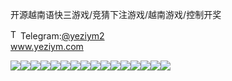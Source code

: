 开源越南语快三游戏/竞猜下注游戏/越南游戏/控制开奖<p dir="auto"><a target="_blank" rel="noopener noreferrer nofollow" href="https://camo.githubusercontent.com/d614d90677fbc2e34c7c62ebc68c82379d87a57c4beaf05af65fec7ba6b72e36/68747470733a2f2f63646e2d69636f6e732d706e672e666c617469636f6e2e636f6d2f3531322f323131312f323131313634362e706e67"><img src="https://camo.githubusercontent.com/d614d90677fbc2e34c7c62ebc68c82379d87a57c4beaf05af65fec7ba6b72e36/68747470733a2f2f63646e2d69636f6e732d706e672e666c617469636f6e2e636f6d2f3531322f323131312f323131313634362e706e67" alt="Telegram Icon" style="width: 16px; max-width: 100%;" data-canonical-src="https://cdn-icons-png.flaticon.com/512/2111/2111646.png"></a>Telegram:<a href="https://t.me/yeziym2" rel="nofollow">@yeziym2</a><br><a href="https://www.yeziym.com/">www.yeziym.com</a></p><img src="https://github.com/yeziym/oktt54Fw9x/blob/main/Ugy2j.png"><img src="https://github.com/yeziym/oktt54Fw9x/blob/main/zhAln.png"><img src="https://github.com/yeziym/oktt54Fw9x/blob/main/Z4Jk0.png"><img src="https://github.com/yeziym/oktt54Fw9x/blob/main/nuKdQ.png"><img src="https://github.com/yeziym/oktt54Fw9x/blob/main/ATv5I.png"><img src="https://github.com/yeziym/oktt54Fw9x/blob/main/1ksIh.png"><img src="https://github.com/yeziym/oktt54Fw9x/blob/main/sHXft.png"><img src="https://github.com/yeziym/oktt54Fw9x/blob/main/Jz0hS.png"><img src="https://github.com/yeziym/oktt54Fw9x/blob/main/SQN3L.png"><img src="https://github.com/yeziym/oktt54Fw9x/blob/main/brnSJ.png"><img src="https://github.com/yeziym/oktt54Fw9x/blob/main/sEvvu.png"><img src="https://github.com/yeziym/oktt54Fw9x/blob/main/adeyk.png"><img src="https://github.com/yeziym/oktt54Fw9x/blob/main/j9J3L.png"><img src="https://github.com/yeziym/oktt54Fw9x/blob/main/2SUJU.png"><img src="https://github.com/yeziym/oktt54Fw9x/blob/main/N0JYw.png"><img src="https://github.com/yeziym/oktt54Fw9x/blob/main/VxTMn.png">